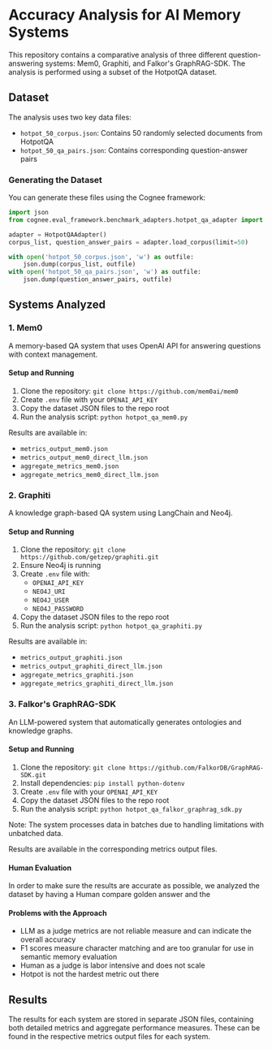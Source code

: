 # Accuracy Analysis for AI Memory Systems

This repository contains a comparative analysis of three different question-answering systems: Mem0, Graphiti, and Falkor's GraphRAG-SDK. The analysis is performed using a subset of the HotpotQA dataset.

## Dataset

The analysis uses two key data files:
- `hotpot_50_corpus.json`: Contains 50 randomly selected documents from HotpotQA
- `hotpot_50_qa_pairs.json`: Contains corresponding question-answer pairs

### Generating the Dataset

You can generate these files using the Cognee framework:

```python
import json
from cognee.eval_framework.benchmark_adapters.hotpot_qa_adapter import HotpotQAAdapter

adapter = HotpotQAAdapter()
corpus_list, question_answer_pairs = adapter.load_corpus(limit=50)

with open('hotpot_50_corpus.json', 'w') as outfile:
    json.dump(corpus_list, outfile)
with open('hotpot_50_qa_pairs.json', 'w') as outfile:
    json.dump(question_answer_pairs, outfile)
```

## Systems Analyzed

### 1. Mem0

A memory-based QA system that uses OpenAI API for answering questions with context management.

#### Setup and Running
1. Clone the repository: `git clone https://github.com/mem0ai/mem0`
2. Create `.env` file with your `OPENAI_API_KEY`
3. Copy the dataset JSON files to the repo root
4. Run the analysis script: `python hotpot_qa_mem0.py`

Results are available in:
- `metrics_output_mem0.json`
- `metrics_output_mem0_direct_llm.json`
- `aggregate_metrics_mem0.json`
- `aggregate_metrics_mem0_direct_llm.json`

### 2. Graphiti

A knowledge graph-based QA system using LangChain and Neo4j.

#### Setup and Running
1. Clone the repository: `git clone https://github.com/getzep/graphiti.git`
2. Ensure Neo4j is running
3. Create `.env` file with:
   - `OPENAI_API_KEY`
   - `NEO4J_URI`
   - `NEO4J_USER`
   - `NEO4J_PASSWORD`
4. Copy the dataset JSON files to the repo root
5. Run the analysis script: `python hotpot_qa_graphiti.py`

Results are available in:
- `metrics_output_graphiti.json`
- `metrics_output_graphiti_direct_llm.json`
- `aggregate_metrics_graphiti.json`
- `aggregate_metrics_graphiti_direct_llm.json`

### 3. Falkor's GraphRAG-SDK

An LLM-powered system that automatically generates ontologies and knowledge graphs.

#### Setup and Running
1. Clone the repository: `git clone https://github.com/FalkorDB/GraphRAG-SDK.git`
2. Install dependencies: `pip install python-dotenv`
3. Create `.env` file with your `OPENAI_API_KEY`
4. Copy the dataset JSON files to the repo root
5. Run the analysis script: `python hotpot_qa_falkor_graphrag_sdk.py`

Note: The system processes data in batches due to handling limitations with unbatched data.

Results are available in the corresponding metrics output files.

#### Human Evaluation

In order to make sure the results are accurate as possible, we analyzed the dataset by having a Human compare golden answer and the

#### Problems with the Approach

- LLM as a judge metrics are not reliable measure and can indicate the overall accuracy
- F1 scores measure character matching and are too granular for use in semantic memory evaluation
- Human as a judge is labor intensive and does not scale
- Hotpot is not the hardest metric out there


## Results

The results for each system are stored in separate JSON files, containing both detailed metrics and aggregate performance measures. These can be found in the respective metrics output files for each system.